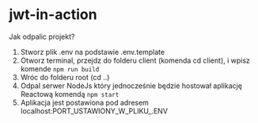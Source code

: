 # jwt-in-action

Jak odpalic projekt?

1. Stworz plik .env na podstawie .env.template
2. Otworz terminal, przejdz do folderu client (komenda cd client), i wpisz komende `npm run build`
3. Wróc do folderu root (cd ..)
4. Odpal serwer NodeJs który jednocześnie będzie hostował aplikację Reactową komendą `npm start`
5. Aplikacja jest postawiona pod adresem localhost:PORT_USTAWIONY_W_PLIKU_.ENV